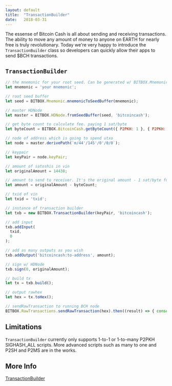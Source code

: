 ```yaml
---
layout: default
title:  "TransactionBuilder"
date:   2018-03-31
---
```


The essense of Bitcoin Cash is all about sending and receiving transactions. The ability to move any amount of money to anyone on EARTH for nearly free is truly revolutionary. Today we're very happy to introduce the `TransactionBuilder` class so developers can quickly allow their apps to send $BCH transactions.

## `TransactionBuilder`

```js
// the mnemonic for your root seed. Can be generated w/ BITBOX.Mnemonic.generateMnemonic(256)
let mnemonic = 'your mnemonic';

// root seed buffer
let seed = BITBOX.Mnemonic.mnemonicToSeedBuffer(mnemonic);

// master HDNode
let master = BITBOX.HDNode.fromSeedBuffer(seed, 'bitcoincash');

// get byte count to calculate fee. paying 1 sat/byte
let byteCount = BITBOX.BitcoinCash.getByteCount({ P2PKH: 1 }, { P2PKH: 1 });

// node of address which is going to spend utxo
let node = master.derivePath(`m/44'/145'/0'/0/0`);

// keypair
let keyPair = node.keyPair;

// amount of satoshis in vin
let originalAmount = 14438;

// amount to send to receiver. It's the original amount - 1 sat/byte for tx size
let amount = originalAmount - byteCount;

// txid of vin
let txid = 'txid';

// instance of transaction builder
let txb = new BITBOX.TransactionBuilder(keyPair, 'bitcoincash');

// add input
txb.addInput(
  txid,
  0
);

// add as many outputs as you wish
txb.addOutput('bitcoincash:to-address', amount);

// sign w/ HDNode
txb.sign(0, originalAmount);

// build tx
let tx = txb.build();

// output rawhex
let hex = tx.toHex();

// sendRawTransaction to running BCH node
BITBOX.RawTransactions.sendRawTransaction(hex).then((result) => { console.log(result); }, (err) => { console.log(err); });
```

## Limitations

`TransactionBuilder` currently only supports 1-to-1 or 1-to-many P2PKH SIGHASH_ALL scripts. More advanced scripts such as many to one and P2SH and P2MS are in the works.

## More Info

[TransactionBuilder](https://www.bitbox.earth/bitboxcli/transactionbuilder)
